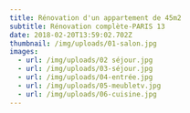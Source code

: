 ```yaml
---
title: Rénovation d'un appartement de 45m2
subtitle: Rénovation complète-PARIS 13
date: 2018-02-20T13:59:02.702Z
thumbnail: /img/uploads/01-salon.jpg
images:
  - url: /img/uploads/02 séjour.jpg
  - url: /img/uploads/03-séjour.jpg
  - url: /img/uploads/04-entrée.jpg
  - url: /img/uploads/05-meubletv.jpg
  - url: /img/uploads/06-cuisine.jpg
---
```


